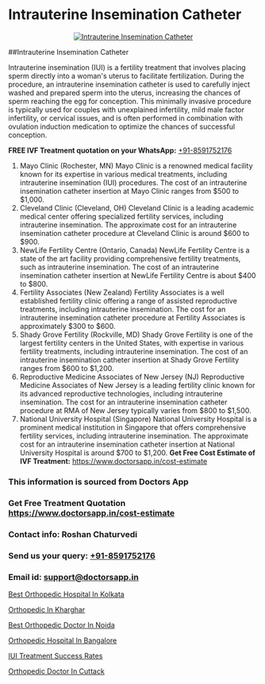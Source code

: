# Intrauterine Insemination Catheter

<p align="center">
  <a href="https://doctorsapp.in/treatment/ivf-treatment">
    <img src="https://doctorsapp.co.in/uploads/treatment_image/ICSI.jpg" alt="Intrauterine Insemination Catheter">
  </a>
</p>
##Intrauterine Insemination Catheter

Intrauterine insemination (IUI) is a fertility treatment that involves placing sperm directly into a woman's uterus to facilitate fertilization. During the procedure, an intrauterine insemination catheter is used to carefully inject washed and prepared sperm into the uterus, increasing the chances of sperm reaching the egg for conception. This minimally invasive procedure is typically used for couples with unexplained infertility, mild male factor infertility, or cervical issues, and is often performed in combination with ovulation induction medication to optimize the chances of successful conception.

**FREE IVF Treatment quotation on your WhatsApp:**  [+91-8591752176](https://api.whatsapp.com/send?phone=8591752176)

1) Mayo Clinic (Rochester, MN)   Mayo Clinic is a renowned medical facility known for its expertise in various medical treatments, including intrauterine insemination (IUI) procedures. The cost of an intrauterine insemination catheter insertion at Mayo Clinic ranges from $500 to $1,000.
2) Cleveland Clinic (Cleveland, OH)   Cleveland Clinic is a leading academic medical center offering specialized fertility services, including intrauterine insemination. The approximate cost for an intrauterine insemination catheter procedure at Cleveland Clinic is around $600 to $900.
3) NewLife Fertility Centre (Ontario, Canada)   NewLife Fertility Centre is a state of the art facility providing comprehensive fertility treatments, such as intrauterine insemination. The cost of an intrauterine insemination catheter insertion at NewLife Fertility Centre is about $400 to $800.
4) Fertility Associates (New Zealand)   Fertility Associates is a well established fertility clinic offering a range of assisted reproductive treatments, including intrauterine insemination. The cost for an intrauterine insemination catheter procedure at Fertility Associates is approximately $300 to $600.
5) Shady Grove Fertility (Rockville, MD)   Shady Grove Fertility is one of the largest fertility centers in the United States, with expertise in various fertility treatments, including intrauterine insemination. The cost of an intrauterine insemination catheter insertion at Shady Grove Fertility ranges from $600 to $1,200.
6) Reproductive Medicine Associates of New Jersey (NJ)   Reproductive Medicine Associates of New Jersey is a leading fertility clinic known for its advanced reproductive technologies, including intrauterine insemination. The cost for an intrauterine insemination catheter procedure at RMA of New Jersey typically varies from $800 to $1,500.
7) National University Hospital (Singapore)   National University Hospital is a prominent medical institution in Singapore that offers comprehensive fertility services, including intrauterine insemination. The approximate cost for an intrauterine insemination catheter insertion at National University Hospital is around $700 to $1,200.
**Get Free Cost Estimate of IVF Treatment:** https://www.doctorsapp.in/cost-estimate

### This information is sourced from Doctors App 
### Get Free Treatment Quotation https://www.doctorsapp.in/cost-estimate
### Contact info: Roshan Chaturvedi 
### Send us your query: [+91-8591752176](https://api.whatsapp.com/send?phone=8591752176) 
### Email id: support@doctorsapp.in

[Best Orthopedic Hospital In Kolkata](https://www.linkedin.com/pulse/best-orthopedic-hospital-kolkata-doctorsapp-chittagong-xmzne?trackingId=%2Ffzfv0CADj%2FQuHMFYWs0Sg%3D%3D&lipi=urn%3Ali%3Apage%3Ad_flagship3_company_admin%3BddPc4oDaSTuh6mJcYb9fAg%3D%3D)

[Orthopedic In Kharghar](https://www.linkedin.com/pulse/orthopedic-kharghar-doctorsapp-rajshahi-zukve?trackingId=sgjMxPLQTsClxBsHX4OK8A%3D%3D&lipi=urn%3Ali%3Apage%3Ad_flagship3_company_admin%3BtGKQvLKET%2FOkWlJl4W0MBA%3D%3D)

[Best Orthopedic Doctor In Noida](https://medium.com/@vimalrana22/best-orthopedic-doctor-in-noida-5fe7448c5c3c)

[Orthopedic Hospital In Bangalore](https://medium.com/@vimalrana22/orthopedic-hospital-in-bangalore-ba14bbeeed06)

[IUI Treatment Success Rates](https://doctors-apps.github.io/doctorsapp/iui-treatment-success-rates)

[Orthopedic Doctor In Cuttack](https://doctors-apps.github.io/doctorsapp/orthopedic-doctor-in-cuttack)

